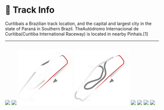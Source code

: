 # 🏁 Track Info

Curitibais a Brazilian track location, and the capital and largest city in the state of Paraná in Southern Brazil. TheAutódromo Internacional de Curitiba(Curitiba International Raceway) is located in nearby Pinhais.[1]

---
![](image_1.jpg)
![](image_2.jpg)
![](image_3.jpg)
![](image_4.jpg)
![](image_5.jpg)
![](image_6.jpg)
![](image_7.jpg)
![](image_8.jpg)
---

